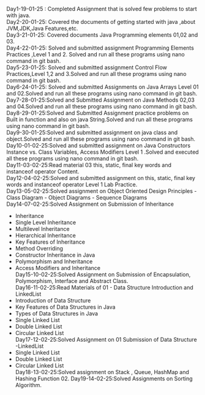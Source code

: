 Day1-19-01-25 : Completed Assignment that is solved few problems to start with java.\
Day2-20-01-25: Covered the documents of getting started with java ,about JVM,JDK,Java Features,etc.\
Day3-21-01-25: Covered documents Java Programming elements 01,02 and 03.\
Day4-22-01-25: Solved and submitted assignment Programming Elements Practices ,Level 1 and 2. Solved and run all these programs using nano command in git bash.\
Day5-23-01-25: Solved and submitted assignment Control Flow Practices,Level 1,2 and 3.Solved and run all these programs using nano command in git bash.\
Day6-24-01-25: Solved and submitted Assignments on Java Arrays Level 01 and 02.Solved and run all these programs using nano command in git bash.\
Day7-28-01-25:Solved and Submitted Assignment on Java Methods 02,03 and 04.Solved and run all these programs using nano command in git bash.\
Day8-29-01-25:Solved and Submitted Assignment practice problems on Built in function and also on java String.Solved and run all these programs using nano command in git bash.\
Day9-30-01-25:Solved and submitted assignment on java class and object.Solved and run all these programs using nano command in git bash.\
Day10-01-02-25:Solved and submitted assignment on Java Constructors Instance vs. Class Variables, Access Modifiers Level 1 .Solved and executed all these programs using nano command in git bash.\
Day11-03-02-25:Read material 03 this, static, final key words and instanceof operator Content.\
Day12-04-02-25:Solved and submitted assignment on this, static, final key words and instanceof operator Level 1 Lab Practice.\
Day13-05-02-25:Solved assignment on Object Oriented Design Principles
                            - Class Diagram
                            - Object Diagrams
                           - Sequence Diagrams\
Day14-07-02-25:Solved Assignment on Submission of Inheritance
- Inheritance
- Single Level Inheritance
- Multilevel Inheritance
- Hierarchical Inheritance
- Key Features of Inheritance
- Method Overriding
- Constructor Inheritance in Java
- Polymorphism and Inheritance
 - Access Modifiers and Inheritance\
Day15-10-02-25:Solved Assignment on Submission of Encapsulation, Polymorphism, Interface and Abstract Class.\
Day16-11-02-25:Read Materials of 01 - Data Structure Introduction and LinkedList
- Introduction of Data Structure 
- Key Features of Data Structures in Java
- Types of Data Structures in Java
- Single Linked List
- Double Linked List
- Circular Linked List\
Day17-12-02-25:Solved Assignment on 01 Submission of Data Structure
 -LinkedList
- Single Linked List
- Double Linked List
- Circular Linked List\
Day18-13-02-25:Solved assignment on Stack , Queue, HashMap and Hashing Function 02.
Day19-14-02-25:Solved Assignments on Sorting Algorithm.

